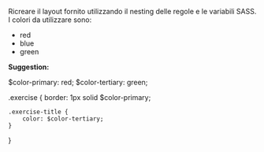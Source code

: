 Ricreare il layout fornito utilizzando il nesting delle regole e le variabili SASS.
I colori da utilizzare sono:
- red
- blue
- green

**Suggestion:**

$color-primary: red;
$color-tertiary: green;

.exercise {
border: 1px solid $color-primary;

    .exercise-title {
        color: $color-tertiary;
    }
}
